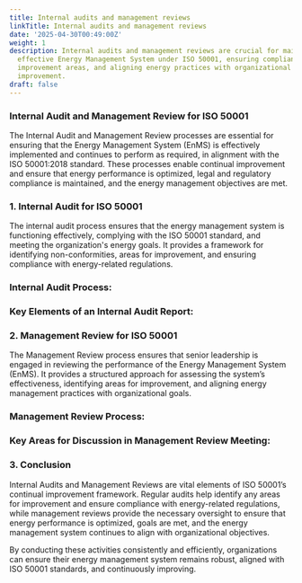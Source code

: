 ```yaml
---
title: Internal audits and management reviews
linkTitle: Internal audits and management reviews
date: '2025-04-30T00:49:00Z'
weight: 1
description: Internal audits and management reviews are crucial for maintaining an
  effective Energy Management System under ISO 50001, ensuring compliance, identifying
  improvement areas, and aligning energy practices with organizational goals for continual
  improvement.
draft: false
---
```



### Internal Audit and Management Review for ISO 50001

The Internal Audit and Management Review processes are essential for ensuring that the Energy Management System (EnMS) is effectively implemented and continues to perform as required, in alignment with the ISO 50001:2018 standard. These processes enable continual improvement and ensure that energy performance is optimized, legal and regulatory compliance is maintained, and the energy management objectives are met.

### 1. Internal Audit for ISO 50001

The internal audit process ensures that the energy management system is functioning effectively, complying with the ISO 50001 standard, and meeting the organization's energy goals. It provides a framework for identifying non-conformities, areas for improvement, and ensuring compliance with energy-related regulations.

### Internal Audit Process:

### Key Elements of an Internal Audit Report:

<!-- Unsupported block type: divider -->

### 2. Management Review for ISO 50001

The Management Review process ensures that senior leadership is engaged in reviewing the performance of the Energy Management System (EnMS). It provides a structured approach for assessing the system’s effectiveness, identifying areas for improvement, and aligning energy management practices with organizational goals.

### Management Review Process:

### Key Areas for Discussion in Management Review Meeting:

<!-- Unsupported block type: divider -->

### 3. Conclusion

Internal Audits and Management Reviews are vital elements of ISO 50001’s continual improvement framework. Regular audits help identify any areas for improvement and ensure compliance with energy-related regulations, while management reviews provide the necessary oversight to ensure that energy performance is optimized, goals are met, and the energy management system continues to align with organizational objectives.

By conducting these activities consistently and efficiently, organizations can ensure their energy management system remains robust, aligned with ISO 50001 standards, and continuously improving.